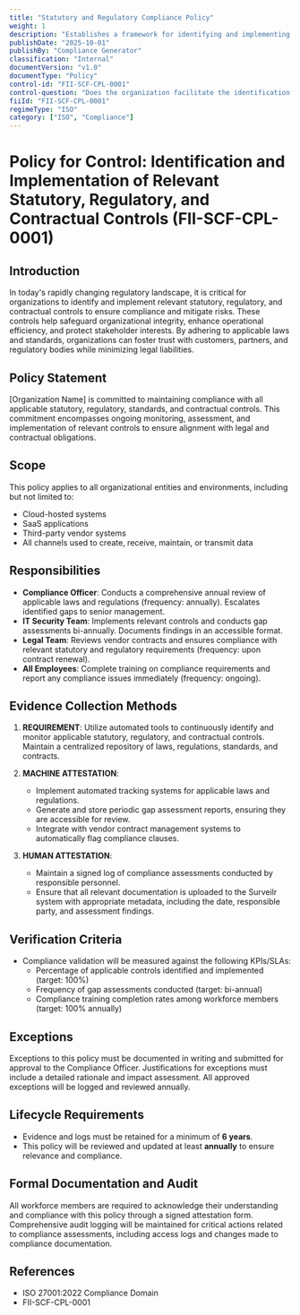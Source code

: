 ```yaml
---
title: "Statutory and Regulatory Compliance Policy"
weight: 1
description: "Establishes a framework for identifying and implementing statutory, regulatory, and contractual controls to ensure organizational compliance and mitigate risks."
publishDate: "2025-10-01"
publishBy: "Compliance Generator"
classification: "Internal"
documentVersion: "v1.0"
documentType: "Policy"
control-id: "FII-SCF-CPL-0001"
control-question: "Does the organization facilitate the identification and implementation of relevant statutory, regulatory and contractual controls?"
fiiId: "FII-SCF-CPL-0001"
regimeType: "ISO"
category: ["ISO", "Compliance"]
---
```


# Policy for Control: Identification and Implementation of Relevant Statutory, Regulatory, and Contractual Controls (FII-SCF-CPL-0001)

## Introduction
In today's rapidly changing regulatory landscape, it is critical for organizations to identify and implement relevant statutory, regulatory, and contractual controls to ensure compliance and mitigate risks. These controls help safeguard organizational integrity, enhance operational efficiency, and protect stakeholder interests. By adhering to applicable laws and standards, organizations can foster trust with customers, partners, and regulatory bodies while minimizing legal liabilities.

## Policy Statement
[Organization Name] is committed to maintaining compliance with all applicable statutory, regulatory, standards, and contractual controls. This commitment encompasses ongoing monitoring, assessment, and implementation of relevant controls to ensure alignment with legal and contractual obligations.

## Scope
This policy applies to all organizational entities and environments, including but not limited to:
- Cloud-hosted systems
- SaaS applications
- Third-party vendor systems
- All channels used to create, receive, maintain, or transmit data

## Responsibilities
- **Compliance Officer**: Conducts a comprehensive annual review of applicable laws and regulations (frequency: annually). Escalates identified gaps to senior management.
- **IT Security Team**: Implements relevant controls and conducts gap assessments bi-annually. Documents findings in an accessible format.
- **Legal Team**: Reviews vendor contracts and ensures compliance with relevant statutory and regulatory requirements (frequency: upon contract renewal).
- **All Employees**: Complete training on compliance requirements and report any compliance issues immediately (frequency: ongoing).

## Evidence Collection Methods
1. **REQUIREMENT**: Utilize automated tools to continuously identify and monitor applicable statutory, regulatory, and contractual controls. Maintain a centralized repository of laws, regulations, standards, and contracts.
  
2. **MACHINE ATTESTATION**: 
   - Implement automated tracking systems for applicable laws and regulations.
   - Generate and store periodic gap assessment reports, ensuring they are accessible for review.
   - Integrate with vendor contract management systems to automatically flag compliance clauses.
  
3. **HUMAN ATTESTATION**: 
   - Maintain a signed log of compliance assessments conducted by responsible personnel.
   - Ensure that all relevant documentation is uploaded to the Surveilr system with appropriate metadata, including the date, responsible party, and assessment findings.

## Verification Criteria
- Compliance validation will be measured against the following KPIs/SLAs:
  - Percentage of applicable controls identified and implemented (target: 100%)
  - Frequency of gap assessments conducted (target: bi-annual)
  - Compliance training completion rates among workforce members (target: 100% annually)

## Exceptions
Exceptions to this policy must be documented in writing and submitted for approval to the Compliance Officer. Justifications for exceptions must include a detailed rationale and impact assessment. All approved exceptions will be logged and reviewed annually.

## Lifecycle Requirements
- Evidence and logs must be retained for a minimum of **6 years**.
- This policy will be reviewed and updated at least **annually** to ensure relevance and compliance.

## Formal Documentation and Audit
All workforce members are required to acknowledge their understanding and compliance with this policy through a signed attestation form. Comprehensive audit logging will be maintained for critical actions related to compliance assessments, including access logs and changes made to compliance documentation.

## References
- ISO 27001:2022 Compliance Domain  
- FII-SCF-CPL-0001